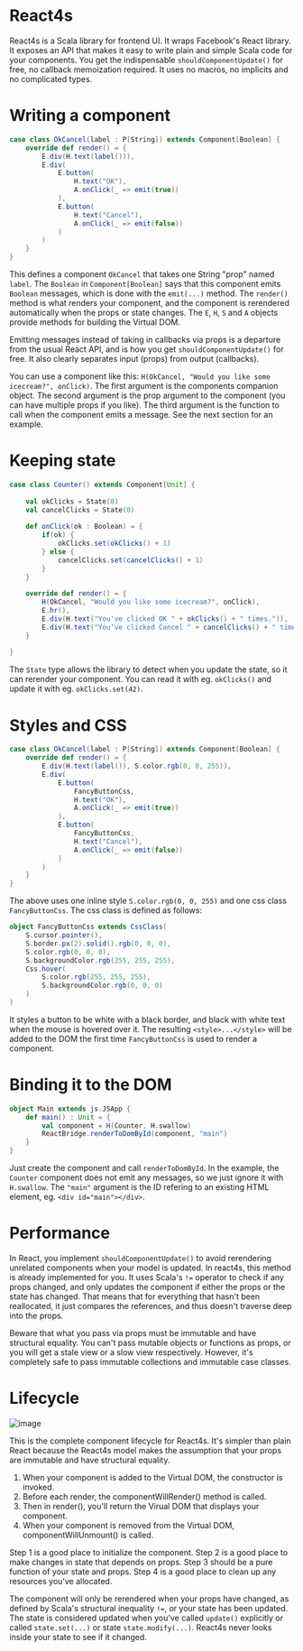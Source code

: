 # React4s
React4s is a Scala library for frontend UI. It wraps Facebook's React library. 
It exposes an API that makes it easy to write plain and simple Scala code for your components. 
You get the indispensable `shouldComponentUpdate()` for free, no callback memoization required.
It uses no macros, no implicits and no complicated types.


# Writing a component

```scala
case class OkCancel(label : P[String]) extends Component[Boolean] {
    override def render() = {
        E.div(H.text(label())),
        E.div(
            E.button(
                H.text("OK"),
                A.onClick(_ => emit(true))
            ),
            E.button(
                H.text("Cancel"),
                A.onClick(_ => emit(false))
            )
        )
    }
}
```

This defines a component `OkCancel` that takes one String "prop" named `label`. 
The `Boolean` in `Component[Boolean]` says that this component emits `Boolean` messages, which is done with the `emit(...)` method.
The `render()` method is what renders your component, 
and the component is rerendered automatically when the props or state changes.
The `E`, `H`, `S` and `A` objects provide methods for building the Virtual DOM.

Emitting messages instead of taking in callbacks via props is a departure from the usual React API, 
and is how you get `shouldComponentUpdate()` for free.
It also clearly separates input (props) from output (callbacks).

You can use a component like this: `H(OkCancel, "Would you like some icecream?", onClick)`. 
The first argument is the components companion object. 
The second argument is the prop argument to the component (you can have multiple props if you like).
The third argument is the function to call when the component emits a message. See the next section for an example.


# Keeping state

```scala
case class Counter() extends Component[Unit] {
    
    val okClicks = State(0)
    val cancelClicks = State(0)
    
    def onClick(ok : Boolean) = {
        if(ok) {
            okClicks.set(okClicks() + 1)
        } else {
            cancelClicks.set(cancelClicks() + 1)
        }
    }
    
    override def render() = {
        H(OkCancel, "Would you like some icecream?", onClick),
        E.hr(),
        E.div(H.text("You've clicked OK " + okClicks() + " times.")),
        E.div(H.text("You've clicked Cancel " + cancelClicks() + " times."))
    }
    
}
```

The `State` type allows the library to detect when you update the state, so it can rerender your component. You can read it with eg. `okClicks()` and update it with eg. `okClicks.set(42)`.


# Styles and CSS

```scala
case class OkCancel(label : P[String]) extends Component[Boolean] {
    override def render() = {
        E.div(H.text(label()), S.color.rgb(0, 0, 255)),
        E.div(
            E.button(
                FancyButtonCss,
                H.text("OK"),
                A.onClick(_ => emit(true))
            ),
            E.button(
                FancyButtonCss,
                H.text("Cancel"),
                A.onClick(_ => emit(false))
            )
        )
    }
}
```

The above uses one inline style `S.color.rgb(0, 0, 255)` and one css class `FancyButtonCss`. The css class is defined as follows:

```scala
object FancyButtonCss extends CssClass(
    S.cursor.pointer(),
    S.border.px(2).solid().rgb(0, 0, 0),
    S.color.rgb(0, 0, 0),
    S.backgroundColor.rgb(255, 255, 255),
    Css.hover(
        S.color.rgb(255, 255, 255),
        S.backgroundColor.rgb(0, 0, 0)
    )
)
```

It styles a button to be white with a black border, and black with white text when the mouse is hovered over it. The resulting `<style>...</style>` will be added to the DOM the first time `FancyButtonCss` is used to render a component.


# Binding it to the DOM

```scala
object Main extends js.JSApp {
    def main() : Unit = {
        val component = H(Counter, H.swallow)
        ReactBridge.renderToDomById(component, "main")
    }
}
```

Just create the component and call `renderToDomById`. In the example, the `Counter` component does not emit any messages, so we just ignore it with `H.swallow`. The `"main"` argument is the ID refering to an existing HTML element, eg. `<div id="main"></div>`.


# Performance

In React, you implement `shouldComponentUpdate()` to avoid rerendering unrelated components when your model is updated. In react4s, this method is already implemented for you. It uses Scala's `!=` operator to check if any props changed, and only updates the component if either the props or the state has changed. That means that for everything that hasn't been reallocated, it just compares the references, and thus doesn't traverse deep into the props.

Beware that what you pass via props must be immutable and have structural equality. You can't pass mutable objects or functions as props, or you will get a stale view or a slow view respectively. However, it's completely safe to pass immutable collections and immutable case classes.


# Lifecycle

![image](https://cloud.githubusercontent.com/assets/78472/22898855/198ae112-f229-11e6-8784-b854dd679f50.png)

This is the complete component lifecycle for React4s. It's simpler than plain React because the React4s model makes the assumption that your props are immutable and have structural equality.

1. When your component is added to the Virtual DOM, the constructor is invoked.
2. Before each render, the componentWillRender() method is called.
3. Then in render(), you'll return the Virual DOM that displays your component.
4. When your component is removed from the Virtual DOM, componentWillUnmount() is called.

Step 1 is a good place to initialize the component. Step 2 is a good place to make changes in state that depends on props. Step 3 should be a pure function of your state and props. Step 4 is a good place to clean up any resources you've allocated.

The component will only be rerendered when your props have changed, as defined by Scala's structural inequality `!=`, or your state has been updated. The state is considered updated when you've called `update()` explicitly or called `state.set(...)` or state `state.modify(...)`. React4s never looks inside your state to see if it changed.
